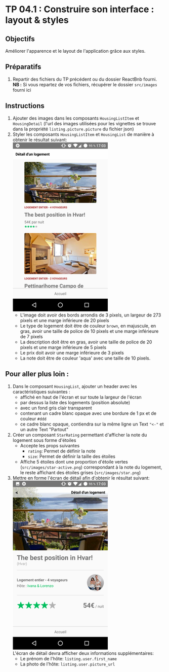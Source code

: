 # TP 04.1 : Construire son interface : layout & styles

## Objectifs

Améliorer l'apparence et le layout de l'application grâce aux styles.

## Préparatifs
1. Repartir des fichiers du TP précédent ou du dossier ReactBnb fourni.<br>**NB :** Si vous repartez de vos fichiers, récupérer le dossier `src/images` fourni ici

## Instructions
1. Ajouter des images dans les composants `HousingListItem` et `HousingDetail` (l'url des images utilisées pour les vignettes se trouve dans la propriété `listing.picture.picture` du fichier json)
1. Styler les composants `HousingListItem` et `HousingList` de manière à obtenir le résultat suivant:<br />
	<img src="./list.png" width="300" />
	+ L'image doit avoir des bords arrondis de 3 pixels, un largeur de 273 pixels et une marge inférieure de 20 pixels
	+ Le type de logement doit être de couleur `brown`, en majuscule, en gras, avoir une taille de police de 10 pixels et une marge inférieure de 7 pixels
	+ La description doit être en gras, avoir une taille de police de 20 pixels et une marge inférieure de 5 pixels
	+ Le prix doit avoir une marge inférieure de 3 pixels
	+ La note doit être de couleur 'aqua' avec une taille de 10 pixels.


## Pour aller plus loin :
1. Dans le composant `HousingList`, ajouter un header avec les caractéristiques suivantes :
	+ affiché en haut de l'écran et sur toute la largeur de l'écran
	+ par dessus la liste des logements (position absolute)
	+ avec un fond gris clair transparent
	+ contenant un cadre blanc opaque avec une bordure de 1 px et de couleur `#ddd`
	+ ce cadre blanc opaque, contiendra sur la même ligne un Text `"<-"` et un autre Text "Partout"
1. Créer un composant `StarRating` permettant d'afficher la note du logement sous forme d'étoiles
	- Accepte les props suivantes
		*  `rating`: Permet de définir la note
		*  `size`: Permet de définir la taille des étoiles
	- Affiche 5 étoiles dont une proportion d'étoile vertes (`src/images/star-active.png`) correspondant à la note du logement, le reste affichant des étoiles grises (`src/images/star.png`)
1. Mettre en forme l'écran de détail afin d'obtenir le résultat suivant:<br />
	<img src="./detail.png" width="300" /><br />
	L'écran de détail devra afficher deux informations supplémentaires:
	- Le prénom de l'hôte: `listing.user.first_name`
	- La photo de l'hôte: `listing.user.picture_url`